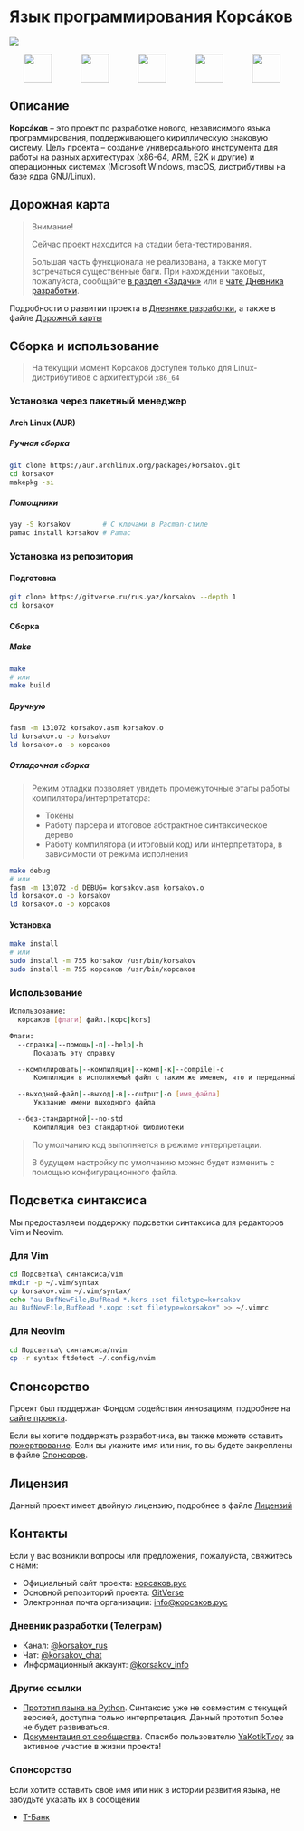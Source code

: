 # Язык программирования Корсáков

[![](<https://gitverse.ru/api/repos/rus.yaz/mediakit/raw/branch/master/Корсаков%20(блок)/Корсаков%20(блок,%20скруглённый%20прямоугольник)/Корсаков%20(блок,%20скруглённый%20прямоугольник).svg>)](https://корсаков.рус)

<div style="display: flex; justify-content: space-around">
    <a href="https://gitverse.ru/rus.yaz/korsakov"><img width="50em" src="https://gitverse.ru/apple-touch-icon.png"></a>
    <a href="https://altlinux.space/rus.yaz/korsakov"><img width="50em" src="https://altlinux.space/altlinux-space/design/raw/branch/main/ALT-Linux-Space-Favicon-Monochrome-White.svg"></a>
    <a href="https://github.com/rus-yaz/korsakov"><img width="50em" src="https://github.githubassets.com/favicons/favicon-dark.svg"></a>
    <a href="https://gitlab.com/rus.yaz/korsakov"><img width="50em" src="https://images.ctfassets.net/xz1dnu24egyd/5VNS0QDlyHhsJnrAv9uO53/e4c4ade0e9a25c33c13cda7b5c6be67c/gitlab-logo-700.svg"></a>
    <a href="https://sourcecraft.dev/rus-yaz/korsakov"><img width="50em" src="https://sourcecraft.dev/icons/favicon.svg"></a>
</div>

## Описание

**Корсáков** – это проект по разработке нового, независимого языка программирования, поддерживающего кириллическую знаковую систему. Цель проекта – создание универсального инструмента для работы на разных архитектурах (x86-64, ARM, E2K и другие) и операционных системах (Microsoft Windows, macOS, дистрибутивы на базе ядра GNU/Linux).

## Дорожная карта

> Внимание!
>
> Сейчас проект находится на стадии бета-тестирования.
>
> Большая часть функционала не реализована, а также могут встречаться существенные баги. При нахождении таковых, пожалуйста, сообщайте [в раздел «Задачи»](gitverse.ru/rus.yaz/korsakov/tasktracker) или в [чате Дневника разработки](#дневник-разработки).

Подробности о развитии проекта в [Дневнике разработки](#дневник-разработки), а также в файле [Дорожной карты](./Документация/Дорожная_карта.md)

## Сборка и использование

> На текущий момент Корсáков доступен только для Linux-дистрибутивов с архитектурой `x86_64`

### Установка через пакетный менеджер

#### Arch Linux (AUR)

##### Ручная сборка

```sh
git clone https://aur.archlinux.org/packages/korsakov.git
cd korsakov
makepkg -si
```

##### Помощники

```sh
yay -S korsakov        # С ключами в Pacman-стиле
pamac install korsakov # Pamac
```

### Установка из репозитория

#### Подготовка

```sh
git clone https://gitverse.ru/rus.yaz/korsakov --depth 1
cd korsakov
```

#### Сборка

##### Make

```sh
make
# или
make build
```

##### Вручную

```sh
fasm -m 131072 korsakov.asm korsakov.o
ld korsakov.o -o korsakov
ld korsakov.o -o корсаков
```

##### Отладочная сборка

> Режим отладки позволяет увидеть промежуточные этапы работы компилятора/интерпретатора:
>
> - Токены
> - Работу парсера и итоговое абстрактное синтаксическое дерево
> - Работу компилятора (и итоговый код) или интерпретатора, в зависимости от режима исполнения

```sh
make debug
# или
fasm -m 131072 -d DEBUG= korsakov.asm korsakov.o
ld korsakov.o -o korsakov
ld korsakov.o -o корсаков
```

#### Установка

```sh
make install
# или
sudo install -m 755 korsakov /usr/bin/korsakov
sudo install -m 755 корсаков /usr/bin/корсаков
```

### Использование

```sh
Использование:
  корсаков [флаги] файл.[корс|kors]

Флаги:
  --справка|--помощь|-п|--help|-h
      Показать эту справку

  --компилировать|--компиляция|--комп|-к|--compile|-c
      Компиляция в исполняемый файл с таким же именем, что и переданный

  --выходной-файл|--выход|-в|--output|-o [имя_файла]
      Указание имени выходного файла

  --без-стандартной|--no-std
      Компиляция без стандартной библиотеки
```

> По умолчанию код выполняется в режиме интерпретации.
>
> В будущем настройку по умолчанию можно будет изменить с помощью конфигурационного файла.

## Подсветка синтаксиса

Мы предоставляем поддержку подсветки синтаксиса для редакторов Vim и Neovim.

### Для Vim

```bash
cd Подсветка\ синтаксиса/vim
mkdir -p ~/.vim/syntax
cp korsakov.vim ~/.vim/syntax/
echo "au BufNewFile,BufRead *.kors :set filetype=korsakov
au BufNewFile,BufRead *.корс :set filetype=korsakov" >> ~/.vimrc
```

### Для Neovim

```bash
cd Подсветка\ синтаксиса/nvim
cp -r syntax ftdetect ~/.config/nvim
```

## Спонсорство

Проект был поддержан Фондом содействия инновациям, подробнее на [сайте проекта](#контакты).

Если вы хотите поддержать разработчика, вы также можете оставить [пожертвование](#контакты). Если вы укажите имя или ник, то вы будете закреплены в файле [Спонсоров](./Документация/Спонсоры.md).

## Лицензия

Данный проект имеет двойную лицензию, подробнее в файле [Лицензий](./LICENSE.md)

## Контакты

Если у вас возникли вопросы или предложения, пожалуйста, свяжитесь с нами:

- Официальный сайт проекта: [корсаков.рус](https://корсаков.рус)
- Основной репозиторий проекта: [GitVerse](https://gitverse.ru/rus.yaz/korsakov)
- Электронная почта организации: info@корсаков.рус

### Дневник разработки (Телеграм)

- Канал: [@korsakov_rus](https://t.me/korsakov_rus)
- Чат: [@korsakov_chat](https://t.me/korsakov_chat)
- Информационный аккаунт: [@korsakov_info](https://t.me/korsakov_info)

### Другие ссылки

- [Прототип языка на Python](https://gitverse.ru/rus.yaz/korsakov_python). Синтаксис уже не совместим с текущей версией, доступна только интерпретация. Данный прототип более не будет развиваться.
- [Документация от сообщества](https://gitverse.ru/YaKotikTvoy/LearningKorsakov). Спасибо пользователю [YaKotikTvoy](https://gitverse.ru/YaKotikTvoy) за активное участие в жизни проекта!

### Спонсорство

Если хотите оставить своё имя или ник в истории развития языка, не забудьте указать их в сообщении

- [Т-Банк](https://www.tbank.ru/cf/7Bc8yWbbr4V)
